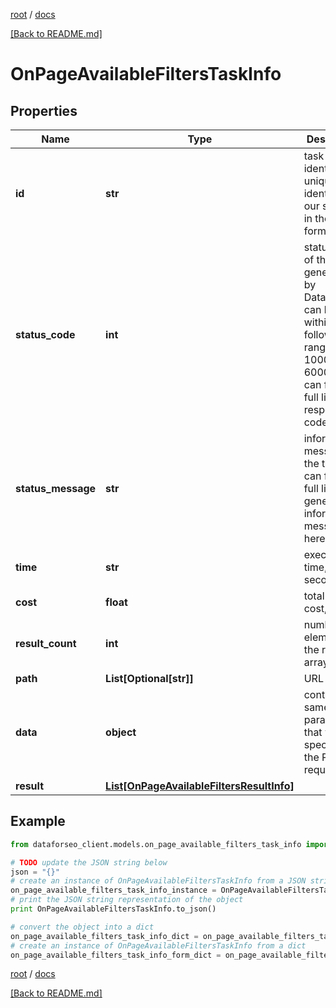 [root](./../ "root") / [docs](./ "docs")

[[Back to README.md]](./../README.md "[Back to README.md]")

# OnPageAvailableFiltersTaskInfo

## Properties

Name | Type | Description | Notes
------------ | ------------- | ------------- | -------------
**id** | **str** | task identifier unique task identifier in our system in the UUID format | [optional]
**status_code** | **int** | status code of the task generated by DataForSEO, can be within the following range: 10000-60000 you can find the full list of the response codes here | [optional]
**status_message** | **str** | informational message of the task you can find the full list of general informational messages here | [optional]
**time** | **str** | execution time, seconds | [optional]
**cost** | **float** | total tasks cost, USD | [optional]
**result_count** | **int** | number of elements in the result array | [optional]
**path** | **List[Optional[str]]** | URL path | [optional]
**data** | **object** | contains the same parameters that you specified in the POST request | [optional]
**result** | [**List[OnPageAvailableFiltersResultInfo]**](OnPageAvailableFiltersResultInfo.md) |  | [optional]

## Example

```python
from dataforseo_client.models.on_page_available_filters_task_info import OnPageAvailableFiltersTaskInfo

# TODO update the JSON string below
json = "{}"
# create an instance of OnPageAvailableFiltersTaskInfo from a JSON string
on_page_available_filters_task_info_instance = OnPageAvailableFiltersTaskInfo.from_json(json)
# print the JSON string representation of the object
print OnPageAvailableFiltersTaskInfo.to_json()

# convert the object into a dict
on_page_available_filters_task_info_dict = on_page_available_filters_task_info_instance.to_dict()
# create an instance of OnPageAvailableFiltersTaskInfo from a dict
on_page_available_filters_task_info_form_dict = on_page_available_filters_task_info.from_dict(on_page_available_filters_task_info_dict)
```

  

[root](./../ "root") / [docs](./ "docs")

[[Back to README.md]](./../README.md "[Back to README.md]")